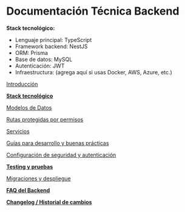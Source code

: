 # Documentación Técnica Backend

**Stack tecnológico:**

- Lenguaje principal: TypeScript
- Framework backend: NestJS
- ORM: Prisma
- Base de datos: MySQL
- Autenticación: JWT
- Infraestructura: (agrega aquí si usas Docker, AWS, Azure, etc.)

[Introducción](Documentacio%CC%81n%20Te%CC%81cnica%20Backend%202069647e871080bca88ddbff90763df3/Introduccio%CC%81n%202069647e871080348062fec237550e41.md)

[**Stack tecnológico**](Documentacio%CC%81n%20Te%CC%81cnica%20Backend%202069647e871080bca88ddbff90763df3/Stack%20tecnolo%CC%81gico%202069647e8710800eb7b6ef9717ecc186.md)

[Modelos de Datos](Documentacio%CC%81n%20Te%CC%81cnica%20Backend%202069647e871080bca88ddbff90763df3/Modelos%20de%20Datos%202069647e871080038984dfdc5ed8c36e.md)

[Rutas protegidas por permisos](Documentacio%CC%81n%20Te%CC%81cnica%20Backend%202069647e871080bca88ddbff90763df3/Rutas%20protegidas%20por%20permisos%202069647e871080c7a1d2d7843c2781e1.md)

[Servicios](Documentacio%CC%81n%20Te%CC%81cnica%20Backend%202069647e871080bca88ddbff90763df3/Servicios%202069647e871080b1b841ed18a69959f4.md)

[Guías para desarrollo y buenas prácticas](Documentacio%CC%81n%20Te%CC%81cnica%20Backend%202069647e871080bca88ddbff90763df3/Gui%CC%81as%20para%20desarrollo%20y%20buenas%20pra%CC%81cticas%202069647e871080ceb0cfe5b86e2a8718.md)

[Configuración de seguridad y autenticación](Documentacio%CC%81n%20Te%CC%81cnica%20Backend%202069647e871080bca88ddbff90763df3/Configuracio%CC%81n%20de%20seguridad%20y%20autenticacio%CC%81n%202069647e8710803d8aebfe0abd822c22.md)

[**Testing y pruebas**](Documentacio%CC%81n%20Te%CC%81cnica%20Backend%202069647e871080bca88ddbff90763df3/Testing%20y%20pruebas%202069647e871080cbb888d78cad5a3bbd.md)

[Migraciones y despliegue](Documentacio%CC%81n%20Te%CC%81cnica%20Backend%202069647e871080bca88ddbff90763df3/Migraciones%20y%20despliegue%202069647e8710804fbf23f4bbd1c9b4d0.md)

[**FAQ del Backend**](Documentacio%CC%81n%20Te%CC%81cnica%20Backend%202069647e871080bca88ddbff90763df3/FAQ%20del%20Backend%202069647e8710807da281ee35e93033c5.md)

[**Changelog / Historial de cambios**](Documentacio%CC%81n%20Te%CC%81cnica%20Backend%202069647e871080bca88ddbff90763df3/Changelog%20Historial%20de%20cambios%202069647e87108076b428fff7eb099555.md)